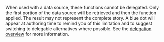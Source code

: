
When used with a data source, these functions cannot be delegated.  Only the first portion of the data source will be retrieved and then the function applied.  The result may not represent the complete story.  A blue dot will appear at authoring time to remind you of this limitation and to suggest switching to delegable alternatives where possible.  See the [delegation overview](../delegation-overview.md) for more information.


